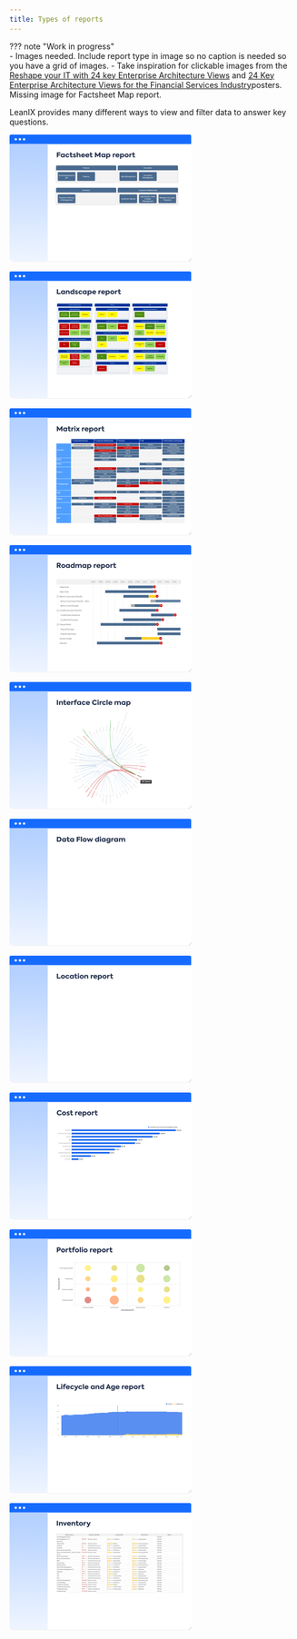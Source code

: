 ```yaml
---
title: Types of reports
---
```


??? note "Work in progress"  
    - Images needed. Include report type in image so no caption is needed so you have a grid of images.
    - Take inspiration for clickable images from the [Reshape your IT with 24 key Enterprise Architecture Views](https://www.leanix.net/en/download/reshape-your-it-with-24-key-enterprise-architecture-viewpoints) and [24 Key Enterprise Architecture Views for the Financial Services Industry](https://www.leanix.net/en/download/24-enterprise-architecture-views-financial-services)posters. Missing image for Factsheet Map report.

LeanIX provides many different ways to view and filter data to answer key questions. 

<!--
<a href="metrics/index.md" title="Portfolio report"><img src="https://www.leanix.net/hubfs/2019%20LX%20Website/General/Illu/bubblechart-8-Col-XL.svg" alt="Portfolio report" width="320"></a> 
<a href="landscape/index.md" title="Landscape report"><img src="https://www.leanix.net/hubfs/landscape-functionalfit-8-Col-XL.svg" alt="Landscape report" width="320"></a> 
<a href="interface/index.md" title="Interface Circle map report"><img src="https://www.leanix.net/hubfs/2019%20LX%20Website/General/Illu/ia-interface-circle-8-Col-XL.svg" alt="Landscape report" width="320"></a>
<a href="location/index.md" title="Location report"><img src="https://www.leanix.net/hubfs/2019%20LX%20Website/General/Illu/ia-countrymap-8-Col-XL.svg" alt="Location report"  width="320"></a>
<a href="interface/index.md" title="Data Flow diagram"><img src="https://www.leanix.net/hubfs/2019-LX-Website/Product/UC%20-%20IntArch/ia-information-flow-8-Col-XL.svg" alt="Landscape report" width="320"></a>
<a href="interface/index.md" title="Inventory report"><img src="https://www.leanix.net/hubfs/2019-LX-Website/Product/UC%20-%20IntArch/ia-customer-data-8-Col-XL.svg" alt="Landscape report" width="320"></a>
-->

<!-- Grid of report images -->

[![Factsheet Map](/assets/images/factsheet-map-thumbnail.png)][factsheet-map]
<!--
*Factsheet Map report*
-->
[![Landscape](/assets/images/landscape-thumbnail.png)][landscape]
<!--
*Landscape report*
-->
[![Matrix](/assets/images/matrix-thumbnail.png)][matrix]
<!--
*Matrix report*
-->
[![Roadmap](/assets/images/roadmap-thumbnail.png)][roadmap]
<!--
*Roadmap report*
-->
[![Interface](/assets/images/interface-circle-map-thumbnail.png)][interface]
<!--
*Interface report*
-->
[![Data Flow](/assets/images/data-flow-thumbnail.png)][interface]
<!--
*Data Flow diagrams*
-->
[![Location](/assets/images/location-thumbnail.png)][location]
<!--
*Location report*
-->
[![Cost](/assets/images/cost-thumbnail.png)][cost]
<!--
*Cost report*
-->
[![Metrics](/assets/images/portfolio-thumbnail.png)][metrics]
<!--
*Portfolio reports*
-->
[![Metrics](/assets/images/lifecycle-age-thumbnail.png)][metrics]
<!--
*Lifecycle and Age reports*
-->
[![Inventory](/assets/images/inventory-thumbnail.png)][inventory]
<!--
*Inventory reports*
-->

<!-- links -->
[factsheet-map]: factsheet-map/index.md "Factsheet Map reports"
[landscape]: landscape/index.md "Landscape reports"
[matrix]: matrix/index.md "Matrix reports"
[roadmap]: roadmap/index.md "Roadmap reports"
[location]: location/index.md "Location reports"
[interface]: interface/index.md "Interface reports"
[cost]: cost/index.md "Cost reports"
[metrics]: metrics/lifecycle-and-age-report.md "Metrics reports"
[portfolio]: metrics/index.md "Portfolio reports"
[inventory]: inventory/index.md "Inventory report"
